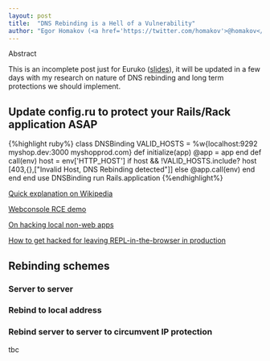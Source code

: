 ```yaml
---
layout: post
title:  "DNS Rebinding is a Hell of a Vulnerability"
author: "Egor Homakov (<a href='https://twitter.com/homakov'>@homakov</a>)"
---
```



Abstract

This is an incomplete post just for Euruko (<a href="/bind.key">slides</a>), it will be updated in a few days with my research on nature of DNS rebinding and long term protections we should implement.

## Update config.ru to protect your Rails/Rack application ASAP

{%highlight ruby%}
class DNSBinding
  VALID_HOSTS = %w{localhost:9292 myshop.dev:3000 myshopprod.com}
  def initialize(app)
    @app = app
  end
  def call(env)
    host = env['HTTP_HOST']
    if host && !VALID_HOSTS.include? host
      [403,{},["Invalid Host, DNS Rebinding detected"]]
    else
      @app.call(env)
    end
  end
end
use DNSBinding
run Rails.application
{%endhighlight%}




[Quick explanation on Wikipedia](https://en.wikipedia.org/wiki/DNS_rebinding)

[Webconsole RCE demo](https://benmmurphy.github.io/blog/2016/07/11/rails-webconsole-dns-rebinding/)

[On hacking local non-web apps](ttp://bouk.co/blog/hacking-developers/)

[How to get hacked for leaving REPL-in-the-browser in production](https://labs.detectify.com/2015/10/02/how-patreon-got-hacked-publicly-exposed-werkzeug-debugger/)



## Rebinding schemes

### Server to server

### Rebind to local address

### Rebind server to server to circumvent IP protection

tbc

